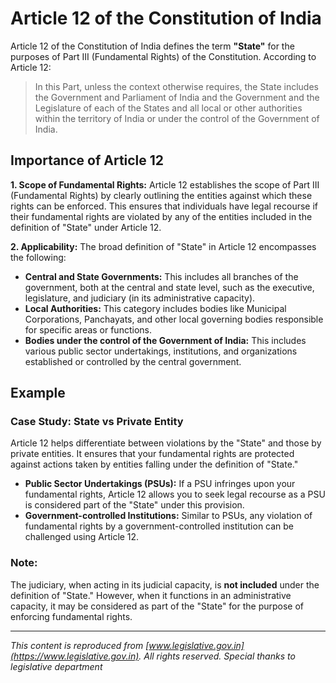 # Article 12 of the Constitution of India

Article 12 of the Constitution of India defines the term **"State"** for the purposes of Part III (Fundamental Rights) of the Constitution. According to Article 12:

> In this Part, unless the context otherwise requires, the State includes the Government and Parliament of India and the Government and the Legislature of each of the States and all local or other authorities within the territory of India or under the control of the Government of India.

## Importance of Article 12

**1. Scope of Fundamental Rights:**  Article 12 establishes the scope of Part III (Fundamental Rights) by clearly outlining the entities against which these rights can be enforced. This ensures that individuals have legal recourse if their fundamental rights are violated by any of the entities included in the definition of "State" under Article 12.

**2. Applicability:**  The broad definition of "State" in Article 12 encompasses the following:

* **Central and State Governments:** This includes all branches of the government, both at the central and state level, such as the executive, legislature, and judiciary (in its administrative capacity).
* **Local Authorities:** This category includes bodies like Municipal Corporations, Panchayats, and other local governing bodies responsible for specific areas or functions.
* **Bodies under the control of the Government of India:**  This includes various public sector undertakings, institutions, and organizations established or controlled by the central government.

## Example

### Case Study: **State vs Private Entity**

Article 12 helps differentiate between violations by the "State" and those by private entities. It ensures that your fundamental rights are protected against actions taken by entities falling under the definition of "State."


* **Public Sector Undertakings (PSUs):** If a PSU infringes upon your fundamental rights, Article 12 allows you to seek legal recourse as a PSU is considered part of the "State" under this provision.
* **Government-controlled Institutions:** Similar to PSUs, any violation of fundamental rights by a government-controlled institution can be challenged using Article 12.

### Note:

The judiciary, when acting in its judicial capacity, is **not included** under the definition of "State." However, when it functions in an administrative capacity, it may be considered as part of the "State" for the purpose of enforcing fundamental rights.

---


*This content is reproduced from [www.legislative.gov.in](https://www.legislative.gov.in). All rights reserved. Special thanks to legislative department*
